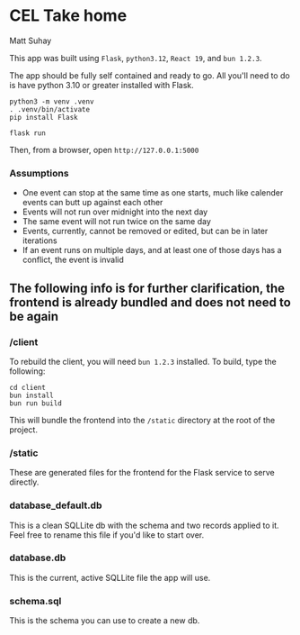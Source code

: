 # CEL Take home
Matt Suhay

This app was built using `Flask`, `python3.12`, `React 19`, and `bun 1.2.3`.

The app should be fully self contained and ready to go. All you'll need to do is have python 3.10 or greater installed with Flask.

```
python3 -m venv .venv
. .venv/bin/activate
pip install Flask

flask run
```

Then, from a browser, open `http://127.0.0.1:5000`

### Assumptions

- One event can stop at the same time as one starts, much like calender events can butt up against each other
- Events will not run over midnight into the next day
- The same event will not run twice on the same day
- Events, currently, cannot be removed or edited, but can be in later iterations
- If an event runs on multiple days, and at least one of those days has a conflict, the event is invalid 


## The following info is for further clarification, the frontend is already bundled and does not need to be again

### /client

To rebuild the client, you will need `bun 1.2.3` installed. To build, type the following:

```
cd client
bun install
bun run build
```

This will bundle the frontend into the `/static` directory at the root of the project.

### /static

These are generated files for the frontend for the Flask service to serve directly.

### database_default.db

This is a clean SQLLite db with the schema and two records applied to it. Feel free to rename this file if you'd like to start over.

### database.db

This is the current, active SQLLite file the app will use.

### schema.sql

This is the schema you can use to create a new db.